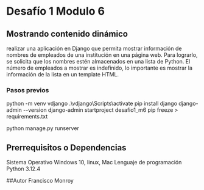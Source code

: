 # Desafío 1 Modulo 6

## Mostrando contenido dinámico


realizar una aplicación en Django que permita mostrar información
de nombres de empleados de una institución en una página web. Para lograrlo, se solicita
que los nombres estén almacenados en una lista de Python. El número de empleados a
mostrar es indefinido, lo importante es mostrar la información de la lista en un template
HTML.


### Pasos previos
python -m venv vdjango
.\vdjango\Scripts\activate
pip install django
django-admin --version
django-admin startproject desafio1_m6
pip freeze > requirements.txt

python manage.py runserver


## Prerrequisitos o Dependencias
Sistema Operativo  Windows 10, linux, Mac
Lenguaje de programación Python 3.12.4

##Autor
Francisco Monroy